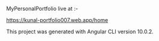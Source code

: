 MyPersonalPortfolio live at :-

https://kunal-portfolio007.web.app/home

This project was generated with Angular CLI version 10.0.2.
